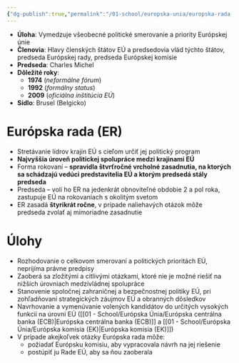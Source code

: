 ```yaml
---
{"dg-publish":true,"permalink":"/01-school/europska-unia/europska-rada-er/","tags":["year1","winterSemester","uniEU"]}
---
```


- **Úloha**: Vymedzuje všeobecné politické smerovanie a priority Európskej únie
- **Členovia**: Hlavy členských štátov EÚ a predsedovia vlád týchto štátov, predseda Európskej rady, predseda Európskej komisie
- **Predseda**: Charles Michel
- **Dôležité roky**:
	- **1974** (*neformálne fórum*)
	- **1992** (*formálny status*)
	- **2009** (*oficiálna inštitúcia EÚ*)
- **Sídlo**: Brusel (Belgicko)

# Európska rada (ER)
- Stretávanie lídrov krajín EÚ s cieľom určiť jej politický program
- **Najvyššia úroveň politickej spolupráce medzi krajinami EÚ**
- Forma rokovaní – **spravidla štvrťročné vrcholné zasadnutia, na ktorých sa schádzajú vedúci predstavitelia EÚ a ktorým predsedá stály predseda**
- Predseda – volí ho ER na jedenkrát obnoviteľné obdobie 2 a pol roka, zastupuje EÚ na rokovaniach s okolitým svetom
- ER zasadá **štyrikrát ročne**, v prípade naliehavých otázok môže predseda zvolať aj mimoriadne zasadnutie

# Úlohy
- Rozhodovanie o celkovom smerovaní a politických prioritách EÚ, neprijíma právne predpisy
- Zaoberá sa zložitými a citlivými otázkami, ktoré nie je možné riešiť na nižších úrovniach medzivládnej spolupráce
- Stanovenie spoločnej zahraničnej a bezpečnostnej politiky EÚ, pri  zohľadňovaní strategických záujmov EÚ a obranných dôsledkov
- Navrhovanie a vymenúvanie volených kandidátov do určitých vysokých funkcií na úrovni EÚ ([[01 - School/Európska Únia/Európska centrálna banka (ECB)\|Európska centrálna banka (ECB)]] a [[01 - School/Európska Únia/Európska komisia (EK)\|Európska komisia (EK)]])
- V prípade akejkoľvek otázky Európska rada môže:
    - požiadať Európsku komisiu, aby vypracovala návrh na jej riešenie
    - postúpiť ju Rade EÚ, aby sa ňou zaoberala